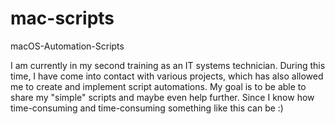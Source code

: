 # mac-scripts
macOS-Automation-Scripts

I am currently in my second training as an IT systems technician. During this time, I have come into contact with various projects, which has also allowed me to create and implement script automations. My goal is to be able to share my "simple" scripts and maybe even help further. Since I know how time-consuming and time-consuming something like this can be :)
